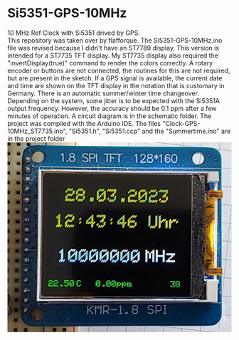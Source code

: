 # Si5351-GPS-10MHz

10 MHz Ref Clock with Si5351 drived by GPS.<BR>
This repository was taken over by flafforque.
The Si5351-GPS-10MHz.ino file was revised because I didn't have an ST7789 display.
This version is intended for a ST7735 TFT display.
My ST7735 display also required the "invertDisplay(true)" command to render the colors correctly.
A rotary encoder or buttons are not connected, the routines for this are not required, 
but are present in the sketch. If a GPS signal is available,
the current date and time are shown on the TFT display in the notation that is customary in Germany.
There is an automatic summer/winter time changeover. Depending on the system, some jitter is to be expected with the Si5351A output frequency.
However, the accuracy should be 0.1 ppm after a few minutes of operation.
A circuit diagram is in the schematic folder.
The project was compiled with the Arduino IDE. The files "Clock-GPS-10MHz_ST7735.ino", "Si5351.h", "Si5351.ccp" and the "Summertime.ino" are in the project folder
![piture from display](https://github.com/DL8LAB/Si5351-GPS-10MHz/blob/main/img/GPS-UHR.jpg)
